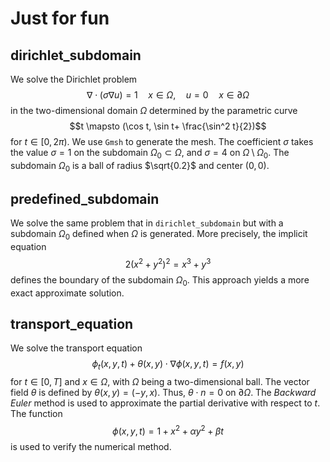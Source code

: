 # Just for fun
## dirichlet_subdomain
We solve the Dirichlet problem
$$
\nabla \cdot (\sigma \nabla u)  = 1 \quad x\in\Omega,\quad u = 0 \quad x\in\partial\Omega
$$
in the two-dimensional domain $\Omega$ determined by the parametric curve$$t \mapsto (\cos t, \sin t+ \frac{\sin^2 t}{2})$$for $t\in[0,2\pi)$. We use `Gmsh` to generate the mesh. The coefficient $\sigma$ takes the value $\sigma=1$ on the subdomain $\Omega_0 \subset \Omega$, and $\sigma = 4$ on $\Omega \setminus \Omega_0$. The subdomain $\Omega_0$ is a ball of radius $\sqrt{0.2}$ and center $(0,0)$. 
## predefined_subdomain
We solve the same problem that in `dirichlet_subdomain` but with a subdomain $\Omega_0$ defined when $\Omega$ is generated. More precisely, the implicit equation$$2(x^2 + y^2)^2 = x^3 + y^3$$defines the boundary of the subdomain $\Omega_0$. This approach yields a more exact approximate solution.
## transport_equation
We solve the transport equation$$\phi_t (x,y,t)+\theta(x,y)\cdot\nabla\phi(x,y,t)=f(x,y)$$for $t\in[0,T]$ and $x\in\Omega$, with $\Omega$ being a two-dimensional ball. The vector field $\theta$ is defined by $\theta(x,y)=(-y,x)$. Thus, $\theta \cdot n =0$ on $\partial\Omega$. The _Backward Euler_ method is used to approximate the partial derivative with respect to $t$. The function$$\phi(x,y,t)=1 + x^2 + \alpha y^2 + \beta t$$is used to verify the numerical method.